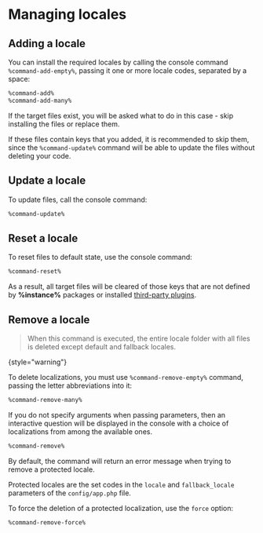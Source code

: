 # Managing locales

## Adding a locale

You can install the required locales by calling the console command `%command-add-empty%`,
passing it one or more locale codes, separated by a space:

```Bash
%command-add%
%command-add-many%
```

If the target files exist, you will be asked what to do in this case - skip installing the files or replace them.

If these files contain keys that you added, it is recommended to skip them, since the `%command-update%` command will be
able to update the files without deleting your code.

## Update a locale

To update files, call the console command:

```Bash
%command-update%
```

## Reset a locale

To reset files to default state, use the console command:

```Bash
%command-reset%
```

As a result, all target files will be cleared of those keys that are not defined by **%instance%** packages or
installed [third-party plugins](plugins-community.md).

## Remove a locale

> When this command is executed, the entire locale folder with all files is deleted except default and fallback locales.
>
{style="warning"}

To delete localizations, you must use `%command-remove-empty%` command, passing the letter abbreviations into it:

```Bash
%command-remove-many%
```

If you do not specify arguments when passing parameters, then an interactive question will be displayed in the console
with a choice of localizations from among the available ones.

```Bash
%command-remove%
```

By default, the command will return an error message when trying to remove a protected locale.

Protected locales are the set codes in the `locale` and `fallback_locale` parameters of the `config/app.php` file.

To force the deletion of a protected localization, use the `force` option:

```Bash
%command-remove-force%
```
